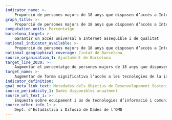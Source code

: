 ```yaml
---
indicator_name: >-
    Proporció de persones majors de 18 anys que disposen d’accés a Internet a casa
graph_title: >-
    Proporció de persones majors de 18 anys que disposen d’accés a Internet a casa
computation_units: Percentatge
barcelona_target: >-
    Garantir un accés universal a Internet assequible i de qualitat
national_indicator_available: >-
    Proporció de persones majors de 18 anys que disposen d’accés a Internet a casa
national_geographical_coverage: Ciutat de Barcelona
source_organisation_1: Ajuntament de Barcelona
target_line_2030: >-
    Augmentar el percentatge de persones majors de 18 anys que disposen d’accés a Internet a casa fins al 99,0%
target_name: >-
    Augmentar de forma significativa l’accés a les tecnologies de la informació i la comunicació i esforçar-se a proporcionar accés universal i assequible a Internet als països menys avançats a tot tardar el 2020
indicator_definition:
goal_meta_link_text: Metadades dels Objetius de Desenvolupament Sostenible de les Nacions Unides (pdf 894kB)
source_periodicity_1: Dades disponibles anualment
source_url_text_1: >-
    Enquesta sobre equipament i ús de tecnologies d’informació i comunicació a les llars, recollida a Dept. d’Estadística i Difusió de Dades de l’OMD
source_other_info_1: >-
    Dept. d’Estadística i Difusió de Dades de l’OMD
---
```

